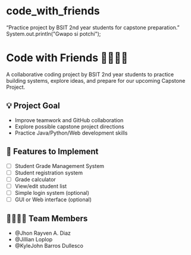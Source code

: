 # code_with_friends
“Practice project by BSIT 2nd year students for capstone preparation.”
System.out.println("Gwapo si potchi");
# Code with Friends 👨‍💻👩‍💻

A collaborative coding project by BSIT 2nd year students to practice building systems, explore ideas, and prepare for our upcoming Capstone Project.

## 💡 Project Goal

- Improve teamwork and GitHub collaboration
- Explore possible capstone project directions
- Practice Java/Python/Web development skills

## 🧩 Features to Implement
- [ ] Student Grade Management System
- [ ] Student registration system
- [ ] Grade calculator
- [ ] View/edit student list
- [ ] Simple login system (optional)
- [ ] GUI or Web interface (optional)

## 👨‍👩‍👧‍👦 Team Members
- @Jhon Rayven A. Diaz
- @Jillian Loplop
- @KyleJohn Barros Dullesco

